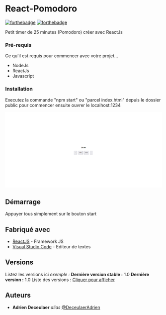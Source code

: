 # React-Pomodoro

[![forthebadge](http://forthebadge.com/images/badges/built-with-love.svg)](http://forthebadge.com) [![forthebadge](http://forthebadge.com/images/badges/powered-by-electricity.svg)](http://forthebadge.com)

Petit timer de 25 minutes (Pomodoro) créer avec ReactJs

### Pré-requis

Ce qu'il est requis pour commencer avec votre projet...

- NodeJs
- ReactJs
- Javascript

### Installation

Executez la commande "npm start" ou "parcel index.html" depuis le dossier public pour commencer ensuite ouvrer le localhost:1234

![](https://raw.githubusercontent.com/DeceulaerAdrien/react-pomodoro/main/assets/pomodoro.PNG)

## Démarrage

Appuyer tous simplement sur le bouton start

## Fabriqué avec

- [ReactJS]() - Framework JS
- [Visual Studio Code](https://code.visualstudio.com/) - Editeur de textes

## Versions

Listez les versions ici
_exemple :_
**Dernière version stable :** 1.0
**Dernière version :** 1.0
Liste des versions : [Cliquer pour afficher](https://github.com/DeceulaerAdrien/react-pomodoro/tags)

## Auteurs

- **Adrien Deceulaer** _alias_ [@DeceulaerAdrien](https://github.com/DeceulaerAdrien)
